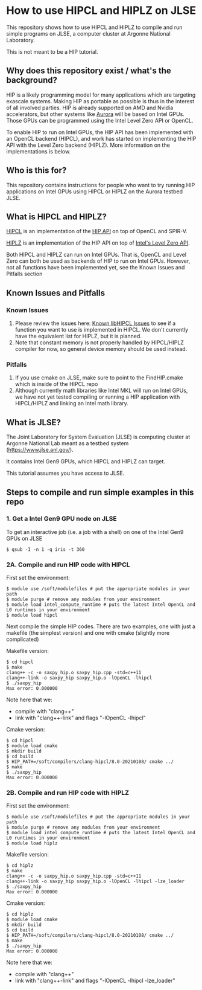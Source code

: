 # How to use HIPCL and HIPLZ on JLSE

This repository shows how to use HIPCL and HIPLZ to compile
and run simple programs on JLSE, a computer cluster at Argonne
National Laboratory.

This is not meant to be a HIP tutorial.

## Why does this repository exist / what's the background?

HIP is a likely programming model for many applications which are targeting exascale systems. Making HIP as portable as possible is thus in the interest of all involved parties. HIP is already supported on AMD and Nvidia accelerators, but other systems like [Aurora](https://www.alcf.anl.gov/aurora) will be based on Intel GPUs. Those GPUs can be programmed using the Intel Level Zero API or OpenCL. 

To enable HIP to run on Intel GPUs, the HIP API has been implemented with an OpenCL backend (HIPCL), and work has started on implementing the HIP API with the Level Zero backend (HIPLZ). More information on the implementations is below.

## Who is this for?

This repository contains instructions for people who want to try running HIP applications on Intel GPUs using HIPCL or HIPLZ on the Aurora testbed JLSE.

## What is HIPCL and HIPLZ?

[HIPCL](https://github.com/cpc/hipcl) is an implementation of the [HIP API](https://github.com/ROCm-Developer-Tools/HIP/blob/master/docs/markdown/hip_faq.md) on top of OpenCL and SPIR-V. 

[HIPLZ](https://github.com/jz10/anl-gt-gpu) is an implementation of the HIP API on top of [Intel's Level Zero API](https://spec.oneapi.com/level-zero/latest/index.html). 

Both HIPCL and HIPLZ can run on Intel GPUs. That is, OpenCL and Level Zero can both be used as backends of HIP to run on Intel GPUs. However, not all functions have been implemented yet, see the Known Issues and Pitfalls section

## Known Issues and Pitfalls

### Known Issues
1. Please review the issues here:
[Known libHIPCL Issues](https://github.com/cpc/hipcl#known-libhipcl-issues) to
see if a function you want to use is implemented in HIPCL. We don't currently have the
equivalent list for HIPLZ, but it is planned.
2. Note that constant memory is not properly handled by HIPCL/HIPLZ compiler for now, so general device memory should be used instead.

### Pitfalls
1. If you use cmake on JLSE, make sure to point to the FindHIP.cmake which is inside of the HIPCL repo
2. Although currently math libraries like Intel MKL will run on Intel GPUs, we have not yet tested compiling or running a HIP application with HIPCL/HIPLZ and linking an Intel math library.

## What is JLSE?

The Joint Laboratory for System Evaluation (JLSE) is computing
cluster at Argonne National Lab meant as a testbed system
(https://www.jlse.anl.gov/).

It contains Intel Gen9 GPUs, which HIPCL and HIPLZ can target.

This tutorial assumes you have access to JLSE.

## Steps to compile and run simple examples in this repo 

### 1. Get a Intel Gen9 GPU node on JLSE

To get an interactive job (i.e. a job with a shell) on one of
the Intel Gen9 GPUs on JLSE
 
```
$ qsub -I -n 1 -q iris -t 360
```

### 2A. Compile and run HIP code with HIPCL

First set the environment:

```
$ module use /soft/modulefiles # put the appropriate modules in your path
$ module purge # remove any modules from your environment
$ module load intel_compute_runtime # puts the latest Intel OpenCL and L0 runtimes in your environment
$ module load hipcl
```

Next compile the simple HIP codes. There are two examples, one with
just a makefile (the simplest version) and one with cmake (slightly
more complicated)

Makefile version:
```
$ cd hipcl
$ make
clang++ -c -o saxpy_hip.o saxpy_hip.cpp -std=c++11
clang++-link -o saxpy_hip saxpy_hip.o -lOpenCL -lhipcl
$ ./saxpy_hip 
Max error: 0.000000
```

Note here that we:
 - compile with "clang++"
 - link with "clang++-link" and flags "-lOpenCL -lhipcl"

Cmake version:
```
$ cd hipcl
$ module load cmake
$ mkdir build
$ cd build
$ HIP_PATH=/soft/compilers/clang-hipcl/8.0-20210108/ cmake ../
$ make
$ ./saxpy_hip 
Max error: 0.000000
```

### 2B. Compile and run HIP code with HIPLZ

First set the environment:
```
$ module use /soft/modulefiles # put the appropriate modules in your path
$ module purge # remove any modules from your environment
$ module load intel_compute_runtime # puts the latest Intel OpenCL and L0 runtimes in your environment
$ module load hiplz

```
Makefile version:
```
$ cd hiplz
$ make
clang++ -c -o saxpy_hip.o saxpy_hip.cpp -std=c++11
clang++-link -o saxpy_hip saxpy_hip.o -lOpenCL -lhipcl -lze_loader
$ ./saxpy_hip 
Max error: 0.000000
```

Cmake version:
```
$ cd hiplz
$ module load cmake
$ mkdir build
$ cd build
$ HIP_PATH=/soft/compilers/clang-hipcl/8.0-20210108/ cmake ../
$ make
$ ./saxpy_hip 
Max error: 0.000000
```

Note here that we:
 - compile with "clang++"
 - link with "clang++-link" and flags "-lOpenCL -lhipcl -lze_loader"
